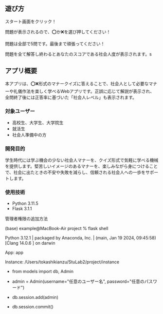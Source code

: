 ## 遊び方

スタート画面をクリック！

問題が表示されるので、⭕️か❌を選び押してください！

問題は全部で5問です。最後まで頑張ってください！

問題を全て解答し終わるとあなたのスコアである社会人度が表示されます。s

## アプリ概要

本アプリは、⭕️❌形式のマナークイズに答えることで、社会人として必要なマナーや礼儀作法を楽しく学べるWebアプリです。正誤に応じて解説が表示され、全問終了後には正答率に基づいた「社会人レベル」も表示されます。

### 対象ユーザー

- 高校生、大学生、大学院生
- 就活生
- 社会人準備中の方

### 開発目的

学生時代には学ぶ機会の少ない社会人マナーを、クイズ形式で気軽に学べる機械を提供します。堅苦しいイメージのあるマナーを、楽しみながら身につけることで、社会に出たときの不安や失敗を減らし、信頼される社会人への一歩をサポートします。

### 使用技術

- Python 3.11.5
- Flask 3.1.1

管理者権限の追加方法

(base) example@MacBook-Air project % flask shell

Python 3.12.1 | packaged by Anaconda, Inc. | (main, Jan 19 2024, 09:45:58) [Clang 14.0.6 ] on darwin

App: app

Instance: /Users/tokashikianzu/StuLab2/project/instance

- from models import db, Admin

- admin = Admin(username="任意のユーザー名", password="任意のパスワード")

- db.session.add(admin)

- db.session.commit()
